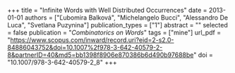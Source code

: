+++
title = "Infinite Words with Well Distributed Occurrences"
date = 2013-01-01
authors = ["Ľubomira Balková", "Michelangelo Bucci", "Alessandro De Luca", "Svetlana Puzynina"]
publication_types = ["1"]
abstract = ""
selected = false
publication = "*Combinatorics on Words*"
tags = ["mine"]
url_pdf = "https://www.scopus.com/inward/record.uri?eid=2-s2.0-84886043752&doi=10.1007%2f978-3-642-40579-2-8&partnerID=40&md5=bb1398f8906e870386b6d490b97688be"
doi = "10.1007/978-3-642-40579-2_8"
+++

